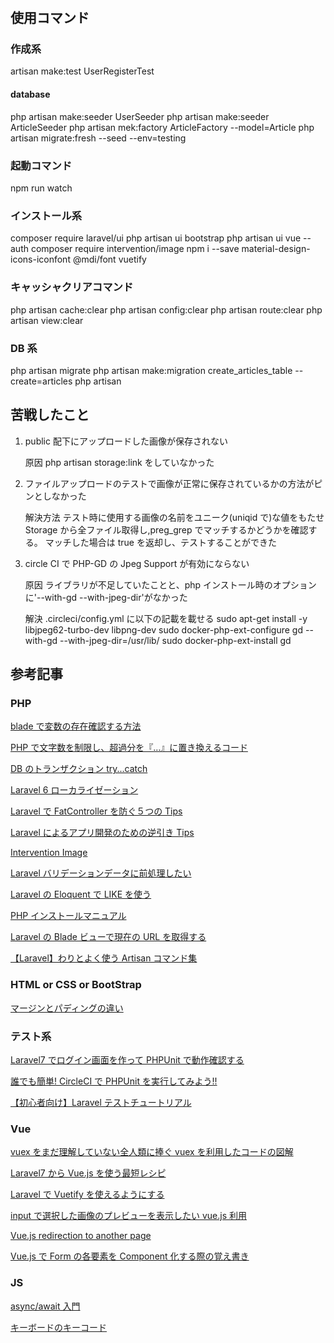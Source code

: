 #

## 使用コマンド

### 作成系

artisan make:test UserRegisterTest

#### database

php artisan make:seeder UserSeeder
php artisan make:seeder ArticleSeeder
php artisan mek:factory ArticleFactory --model=Article
php artisan migrate:fresh --seed --env=testing

### 起動コマンド

npm run watch

### インストール系

composer require laravel/ui
php artisan ui bootstrap
php artisan ui vue --auth
composer require intervention/image
npm i --save material-design-icons-iconfont @mdi/font vuetify

### キャッシャクリアコマンド

php artisan cache:clear
php artisan config:clear
php artisan route:clear
php artisan view:clear

### DB 系

php artisan migrate
php artisan make:migration create_articles_table --create=articles
php artisan

## 苦戦したこと

1. public 配下にアップロードした画像が保存されない

    原因
    php artisan storage:link をしていなかった

1. ファイルアップロードのテストで画像が正常に保存されているかの方法がピンとしなかった

    解決方法
    テスト時に使用する画像の名前をユニーク(uniqid で)な値をもたせ Storage から全ファイル取得し,preg_grep でマッチするかどうかを確認する。
    マッチした場合は true を返却し、テストすることができた

1. circle CI で PHP-GD の Jpeg Support が有効にならない

    原因
    ライブラリが不足していたことと、php インストール時のオプションに'--with-gd --with-jpeg-dir'がなかった

    解決
    .circleci/config.yml に以下の記載を載せる
    sudo apt-get install -y libjpeg62-turbo-dev libpng-dev
    sudo docker-php-ext-configure gd --with-gd --with-jpeg-dir=/usr/lib/
    sudo docker-php-ext-install gd

## 参考記事

### PHP

[blade で変数の存在確認する方法](https://qiita.com/mikimiki0055/items/24d96c72b5fb5e181297)

[PHP で文字数を制限し、超過分を『…』に置き換えるコード](https://spreadsheep.net/php%E3%81%A7%E6%96%87%E5%AD%97%E6%95%B0%E3%82%92%E5%88%B6%E9%99%90%E3%81%97%E3%80%81%E6%9C%AB%E5%B0%BE%E3%81%AB%E3%80%8E%E3%80%8F%E3%82%92%E8%BF%BD%E5%8A%A0%E3%81%99%E3%82%8B%E3%82%B3/)

[DB のトランザクション try...catch](https://www.it-swarm-ja.com/ja/php/laravel%EF%BC%9Adb-transaction%EF%BC%88%EF%BC%89%E3%81%A7try-catch%E3%82%92%E4%BD%BF%E7%94%A8%E3%81%99%E3%82%8B/1046624976/)

[Laravel 6 ローカライゼーション](https://laraweb.net/tutorial/6949/)

[Laravel で FatController を防ぐ５つの Tips](https://qiita.com/nunulk/items/6ed409345efb6ee4f660)

[Laravel によるアプリ開発のための逆引き Tips](https://qiita.com/kgsi/items/ccb1d70530f92268adfe)

[Intervention Image](http://image.intervention.io/getting_started/installation)

[Laravel バリデーションデータに前処理したい](https://qiita.com/toshikish/items/f38b691adbebd7ba7720)

[Laravel の Eloquent で LIKE を使う](https://laravel.hatenablog.com/entry/2013/11/23/004019)

[PHP インストールマニュアル](https://www.php.net/manual/ja/image.installation.php)

[Laravel の Blade ビューで現在の URL を取得する](https://pgmemo.tokyo/data/archives/1325.html)

[【Laravel】わりとよく使う Artisan コマンド集](https://qiita.com/sola-msr/items/a09b857c5e7f7c88d01d)

### HTML or CSS or BootStrap

[マージンとパディングの違い](https://www.fenet.jp/dotnet/column/tool/2033/)

### テスト系

[Laravel7 でログイン画面を作って PHPUnit で動作確認する](https://engineer-lady.com/program_info/create-login-phpunit-laravel7/)

[誰でも簡単! CircleCI で PHPUnit を実行してみよう!!](https://qiita.com/KeisukeKudo/items/d058b359361e622dcc6f)

[【初心者向け】Laravel テストチュートリアル](https://blog.shonansurvivors.com/entry/laravel6-test)

### Vue

[vuex をまだ理解していない全人類に捧ぐ vuex を利用したコードの図解](https://qiita.com/fruitriin/items/42b0ebc5f8a524a0ae17)

[Laravel7 から Vue.js を使う最短レシピ](https://qiita.com/fruitriin/items/118c773b045101db7651)

[Laravel で Vuetify を使えるようにする](https://blog.proglearn.com/2020/09/05/%E3%80%902020%E5%B9%B49%E6%9C%88-%E7%8F%BE%E5%9C%A8%E3%80%91laravel%E3%81%A7vuetify%E3%82%92%E4%BD%BF%E3%81%88%E3%82%8B%E3%82%88%E3%81%86%E3%81%AB%E3%81%99%E3%82%8B%E5%85%A8%E6%89%8B%E9%A0%86/)

[input で選択した画像のプレビューを表示したい vue.js 利用](https://reffect.co.jp/vue/input-image-previes-vue-js#2)

[Vue.js redirection to another page](https://stackoverflow.com/questions/35664550/vue-js-redirection-to-another-page)

[Vue.js で Form の各要素を Component 化する際の覚え書き](https://qiita.com/ryo2132/items/2e3fcedaffeff9fc3967)

### JS

[async/await 入門](https://www.codegrid.net/articles/2017-async-await-1)

[キーボードのキーコード](https://javascript.programmer-reference.com/js-list-keycode/)
